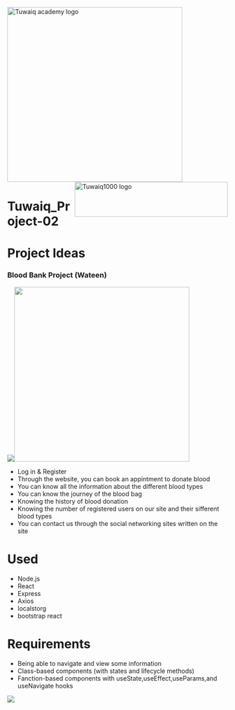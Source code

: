 <img width="400" alt="Tuwaiq academy logo" src="https://tuwaiq.edu.sa/assets/images/tuwaiq-logo.svg"> <img width="350" height="80" alt="Tuwaiq1000 logo" src="https://launch.sa/assets/images/logos/tuwaiq1000-dark.svg" align="right">

# Tuwaiq_Project-02

# Project Ideas
### Blood Bank Project (Wateen)

<img  src="https://play-lh.googleusercontent.com/8BfRyRyq6HSdjOWUqqAYCtV9A2oJO8wAxJq30ECdEVMKJtbDKzvkO0kQR8SUxvo3VbI"><img width="400px" src="https://ra2ej.awicdn.com/site-images/sites/default/files/ra2ej-prod/article/f/1/408275/2b0b34a4de1952b248d23c507aba07f18da52413-140621131423.jpg?preset=article-main-img&save-png=1&rnd=1519151RND220215" >

- Log in & Register
- Through the website, you can book an appintment to donate blood
- You can know all the information about the different blood types
- You can know the journey of the blood bag
- Knowing the history of blood donation
- Knowing the number of registered users on our site and their sifferent blood types
- You can contact us through the social networking sites written on the site
# Used
- Node.js
- React
- Express
- Axios
- localstorg
- bootstrap react
# Requirements
- Being able to navigate and view some information
- Class-based components (with states and lifecycle methods)
- Fanction-based components with useState,useEffect,useParams,and useNavigate hooks

<img src="https://encrypted-tbn0.gstatic.com/images?q=tbn:ANd9GcTfrIR38KorGnYZG4zr9350v1My28U0OZ70OsYzbgTAQvvOOjrdcFVG1A22cbfCS00XjHA&usqp=CAU">

